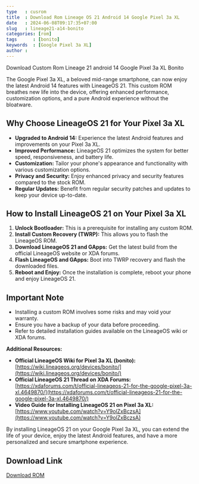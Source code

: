 ```yaml
---
type   : cusrom
title  : Download Rom Lineage OS 21 Android 14 Google Pixel 3a XL
date   : 2024-06-08T09:17:35+07:00
slug   : lineage21-a14-bonito
categories: [rom]
tags      : [bonito]
keywords  : [Google Pixel 3a XL]
author :
---
```


Download Custom Rom Lineage 21 android 14 Google Pixel 3a XL Bonito

The Google Pixel 3a XL, a beloved mid-range smartphone, can now enjoy the latest Android 14 features with LineageOS 21. This custom ROM breathes new life into the device, offering enhanced performance, customization options, and a pure Android experience without the bloatware.

## Why Choose LineageOS 21 for Your Pixel 3a XL

* **Upgraded to Android 14:** Experience the latest Android features and improvements on your Pixel 3a XL.
* **Improved Performance:** LineageOS 21 optimizes the system for better speed, responsiveness, and battery life.
* **Customization:** Tailor your phone's appearance and functionality with various customization options.
* **Privacy and Security:** Enjoy enhanced privacy and security features compared to the stock ROM.
* **Regular Updates:** Benefit from regular security patches and updates to keep your device up-to-date.

## How to Install LineageOS 21 on Your Pixel 3a XL

1. **Unlock Bootloader:** This is a prerequisite for installing any custom ROM.
2. **Install Custom Recovery (TWRP):** This allows you to flash the LineageOS ROM.
3. **Download LineageOS 21 and GApps:** Get the latest build from the official LineageOS website or XDA forums.
4. **Flash LineageOS and GApps:** Boot into TWRP recovery and flash the downloaded files.
5. **Reboot and Enjoy:** Once the installation is complete, reboot your phone and enjoy LineageOS 21.

## Important Note

* Installing a custom ROM involves some risks and may void your warranty.
* Ensure you have a backup of your data before proceeding.
* Refer to detailed installation guides available on the LineageOS wiki or XDA forums.

**Additional Resources:**

* **Official LineageOS Wiki for Pixel 3a XL (bonito):** [https://wiki.lineageos.org/devices/bonito/](https://wiki.lineageos.org/devices/bonito/)
* **Official LineageOS 21 Thread on XDA Forums:** [https://xdaforums.com/t/official-lineageos-21-for-the-google-pixel-3a-xl.4649870/](https://xdaforums.com/t/official-lineageos-21-for-the-google-pixel-3a-xl.4649870/)
* **Video Guide for Installing LineageOS 21 on Pixel 3a XL:** [https://www.youtube.com/watch?v=Y9olZxBczsA](https://www.youtube.com/watch?v=Y9olZxBczsA)

By installing LineageOS 21 on your Google Pixel 3a XL, you can extend the life of your device, enjoy the latest Android features, and have a more personalized and secure smartphone experience. 


## Download Link
[Download ROM](https://t.me/wahyu6070files/350?single)


